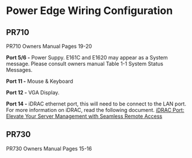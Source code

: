 Power Edge Wiring Configuration
===============================

PR710
-----

PR710 Owners Manual Pages 19-20

**Port 5/6 -** Power Suppy. E161C and E1620 may appear as a System
message. Please consult owners manual Table 1-1 System Status Messages.

**Port 11 -** Mouse & Keyboard

**Port 12 -** VGA Display.

**Port 14 -** iDRAC ethernet port, this will need to be connect to the
LAN port. For more information on iDRAC, read the following document.
[iDRAC Port: Elevate Your Server Management with Seamless Remote
Access](https://1gbits.com/blog/understanding-idrac-port/)

PR730
-----

PR730 Owners Manual Pages 15-16
